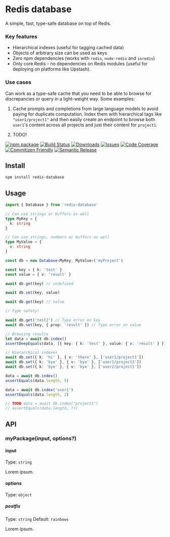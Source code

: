 # Redis database

A simple, fast, type-safe database on top of Redis.

### Key features

- Hierarchical indexes (useful for tagging cached data)
- Objects of arbitrary size can be used as keys
- Zero npm dependencies (works with `redis`, `node-redis` and `ioredis`)
- Only core Redis - no dependencies on Redis modules (useful for deploying on platforms like Upstash).

### Use cases

Can work as a type-safe cache that you need to be able to browse for discrepancies or query in a light-weight way. Some examples:

1. Cache prompts and completions from large language models to avoid paying for duplicate computation. Index them with hierarchical tags like `"user1/project1"` and then easily create an endpoint to browse both `user1`'s content across all projects and just their content for `project1`.

2. TODO!

[![npm package][npm-img]][npm-url]
[![Build Status][build-img]][build-url]
[![Downloads][downloads-img]][downloads-url]
[![Issues][issues-img]][issues-url]
[![Code Coverage][codecov-img]][codecov-url]
[![Commitizen Friendly][commitizen-img]][commitizen-url]
[![Semantic Release][semantic-release-img]][semantic-release-url]

## Install

```bash
npm install redis-database
```

## Usage

```ts
import { Database } from 'redis-database'

// Can use strings or buffers as well
type MyKey = {
  k: string
}

// Can use strings, numbers or buffers as well
type MyValue = {
  v: string
}

const db = new Database<MyKey, MyValue>('myProject')

const key = { k: 'test' }
const value = { v: 'result' }

await db.get(key) // undefined

await db.set(key, value)

await db.get(key) // value

// Type safety!

await db.get('test2') // Type error on key
await db.set(key, { prop: 'result' }) // Type error on value

// Browsing results
let data = await db.index()
assertDeepEquals(data, [{ key: { k: 'test' }, value: { v: 'result' } }])

// Hierarchical indexes
await db.set({ k: 'hi' }, { v: 'there' }, ['user1/project1'])
await db.set({ k: 'bye' }, { v: 'bye' }, ['user1/project2'])
await db.set({ k: 'bye' }, { v: 'bye' }, ['user2/project1'])

data = await db.index()
assertEquals(data.length, 5)

data = await db.index('user1')
assertEquals(data.length, 2)

// TODO data = await db.index("project1")
// assertEquals(data.length, ??)
```

## API

### myPackage(input, options?)

#### input

Type: `string`

Lorem ipsum.

#### options

Type: `object`

##### postfix

Type: `string`
Default: `rainbows`

Lorem ipsum.

[build-img]: https://github.com/alexanderatallah/typescript-npm-package-template/actions/workflows/release.yml/badge.svg
[build-url]: https://github.com/alexanderatallah/typescript-npm-package-template/actions/workflows/release.yml
[downloads-img]: https://img.shields.io/npm/dt/typescript-npm-package-template
[downloads-url]: https://www.npmtrends.com/typescript-npm-package-template
[npm-img]: https://img.shields.io/npm/v/typescript-npm-package-template
[npm-url]: https://www.npmjs.com/package/typescript-npm-package-template
[issues-img]: https://img.shields.io/github/issues/alexanderatallah/typescript-npm-package-template
[issues-url]: https://github.com/alexanderatallah/typescript-npm-package-template/issues
[codecov-img]: https://codecov.io/gh/alexanderatallah/typescript-npm-package-template/branch/main/graph/badge.svg
[codecov-url]: https://codecov.io/gh/alexanderatallah/typescript-npm-package-template
[semantic-release-img]: https://img.shields.io/badge/%20%20%F0%9F%93%A6%F0%9F%9A%80-semantic--release-e10079.svg
[semantic-release-url]: https://github.com/semantic-release/semantic-release
[commitizen-img]: https://img.shields.io/badge/commitizen-friendly-brightgreen.svg
[commitizen-url]: http://commitizen.github.io/cz-cli/
